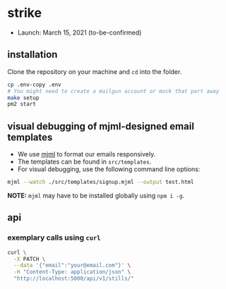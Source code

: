 # strike

- Launch: March 15, 2021 (to-be-confirmed)

## installation

Clone the repository on your machine and `cd` into the folder.

```bash
cp .env-copy .env
# You might need to create a mailgun account or mock that part away
make setup
pm2 start
```

## visual debugging of mjml-designed email templates

- We use [mjml](https://documentation.mjml.io) to format our emails
  responsively.
- The templates can be found in `src/templates`.
- For visual debugging, use the following command line options:

```bash
mjml --watch ./src/templates/signup.mjml --output test.html
```

**NOTE:** `mjml` may have to be installed globally using `npm i -g`.

## api

### exemplary calls using `curl`

```bash
curl \
  -X PATCH \
  --data '{"email":"your@email.com"}' \
  -H "Content-Type: application/json" \
  "http://localhost:5000/api/v1/stills/"
```
